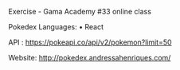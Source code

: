 Exercise - Gama Academy #33 online class

Pokedex Languages:
•	React

API : https://pokeapi.co/api/v2/pokemon?limit=50


Website: http://pokedex.andressahenriques.com/
